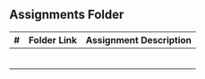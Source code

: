 ##  Assignments Folder

|   #    | Folder Link | Assignment Description |
| :---:  | ----------- | ---------------------- |
|        |            |                        |
|        |            |                        |
|        |            |                        |
|        |            |                        |
|        |            |                        |
|        |            |                        |